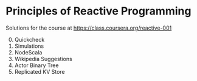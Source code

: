 Principles of Reactive Programming
=========

Solutions for the course at https://class.coursera.org/reactive-001

0. Quickcheck
1. Simulations
2. NodeScala
3. Wikipedia Suggestions
4. Actor Binary Tree
5. Replicated KV Store
